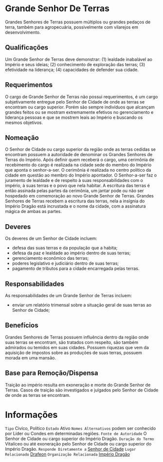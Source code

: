 <!-- TITLE: Grande Senhor De Terras -->
<!-- SUBTITLE: Visão geral sobre Grande Senhor De Terras -->

# Grande Senhor De Terras
Grandes Senhores de Terras possuem múltiplos ou grandes pedaços de terra, também para agropecuária, possivelmente com vilarejos em desenvolvimento.

## Qualificações
Um Grande Senhor de Terras deve demonstrar: (1) lealdade inabalável ao Império e seus ideias; (2) conhecimento de exploração das terras; (3) efetividade na liderança; (4) capacidades de defender sua cidade.

## Requerimentos
O cargo de Grande Senhor de Terras não possui requerimentos, é um cargo subjetivamente entregue pelo Senhor de Cidade de onde as terras se encontram ou cargo superior.   Porém são sempre indivíduos que alcançam grandes feitos ou se mostram extremamente efetivos no gerenciamento e liderança pessoas e que se mostrem leais ao Império e buscando os mesmos objetivos.

## Nomeação
O Senhor de Cidade ou cargo superior da região onde as terras cedidas se encontram possuem a autoridade de denominar os Grandes Senhores de Terras do Império. Após definir quem receberá o cargo, uma cerimônia de recebimento do cargo é realizada na cidade sede do membro do Império que aponta o senhor-a-ser.   O cerimônia é realizada no centro político da cidade em questão ao membro do Império apontador. O Senhor-a-ser faz o juramento de lealdade e de respeito à suas responsabilidades com o império, à suas terras e o povo que nela habitar. A escritura das terras é então assinada pelas partes da cerimônia, um jantar pode ou não ser hospedado em comemoração ao novo Grande Senhor de Terras.   Grandes Senhores de Terras recebem a escritura das terras, nela a insígnia do Império Dragão está incrustada e o nome da cidade, com a assinatura mágica de ambas as partes.

## Deveres
Os deveres de um Senhor de Cidade incluem:
* defesa das suas terras e da população que a habita;
* defesa da paz e lealdade ao império dentro de suas terras;
* gerenciamento econômico das terras;
* poderes legislativo e judiciário dentro de suas terras;
* pagamento de tributos para a cidade encarregada pelas terras.

## Responsabilidades
As responsabilidades de um Grande Senhor de Terras incluem:
* enviar um relatório trimensal sobre a situação geral de suas terras ao Senhor de Cidade;


## Benefícios
Grandes Senhores de Terras possuem influência dentro da região onde suas terras se encontram, são tratados com respeito, são também admirados ou temidos em suas cidades. Possuem riquezas que vem da aquisição de impostos sobre as produções de suas terras, possuem morada em uma mansão.

## Base para Remoção/Dispensa
Traição ao império resulta em exoneração e morte do Grande Senhor de Terras. Casos de traição são investigados e julgados pelo Senhor de Cidade de onde as terras se encontram.

# Informações
`Tipo` Civíco, Político 
`Estado` Ativo
`Nomes Alternativos` podem ser conhecido por Líder ou Condes em determinadas regiões.
`Fonte de Autoridade` O Senhor de Cidade ou cargo superior do Império Dragão.
`Duração do Termo` Vitalíceo ou até exoneração pelo Senhor de Cidade ou cargo superior do Império Dragão.
`Responde Diretamente a` [Senhor de Cidade](http://localhost/rankings-e-titulos/senhor-de-cidade#senhor-de-cidade)
`Lugar Relacionado` [Drafeon](http://localhost/lugares/plano-material/drafeon#drafeon)
`Organização Relacionada` [Império Dragão](http://localhost/faccoes/nacoes/imperio-dragao#imperio-dragao)
